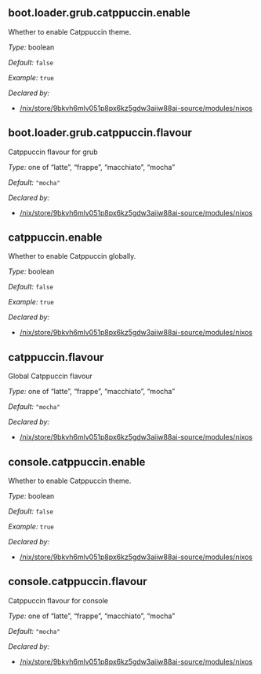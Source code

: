 ## boot\.loader\.grub\.catppuccin\.enable

Whether to enable Catppuccin theme\.



*Type:*
boolean



*Default:*
` false `



*Example:*
` true `

*Declared by:*
 - [/nix/store/9bkvh6mlv051p8px6kz5gdw3aiiw88ai-source/modules/nixos](file:///nix/store/9bkvh6mlv051p8px6kz5gdw3aiiw88ai-source/modules/nixos)



## boot\.loader\.grub\.catppuccin\.flavour



Catppuccin flavour for grub



*Type:*
one of “latte”, “frappe”, “macchiato”, “mocha”



*Default:*
` "mocha" `

*Declared by:*
 - [/nix/store/9bkvh6mlv051p8px6kz5gdw3aiiw88ai-source/modules/nixos](file:///nix/store/9bkvh6mlv051p8px6kz5gdw3aiiw88ai-source/modules/nixos)



## catppuccin\.enable



Whether to enable Catppuccin globally\.



*Type:*
boolean



*Default:*
` false `



*Example:*
` true `

*Declared by:*
 - [/nix/store/9bkvh6mlv051p8px6kz5gdw3aiiw88ai-source/modules/nixos](file:///nix/store/9bkvh6mlv051p8px6kz5gdw3aiiw88ai-source/modules/nixos)



## catppuccin\.flavour



Global Catppuccin flavour



*Type:*
one of “latte”, “frappe”, “macchiato”, “mocha”



*Default:*
` "mocha" `

*Declared by:*
 - [/nix/store/9bkvh6mlv051p8px6kz5gdw3aiiw88ai-source/modules/nixos](file:///nix/store/9bkvh6mlv051p8px6kz5gdw3aiiw88ai-source/modules/nixos)



## console\.catppuccin\.enable



Whether to enable Catppuccin theme\.



*Type:*
boolean



*Default:*
` false `



*Example:*
` true `

*Declared by:*
 - [/nix/store/9bkvh6mlv051p8px6kz5gdw3aiiw88ai-source/modules/nixos](file:///nix/store/9bkvh6mlv051p8px6kz5gdw3aiiw88ai-source/modules/nixos)



## console\.catppuccin\.flavour



Catppuccin flavour for console



*Type:*
one of “latte”, “frappe”, “macchiato”, “mocha”



*Default:*
` "mocha" `

*Declared by:*
 - [/nix/store/9bkvh6mlv051p8px6kz5gdw3aiiw88ai-source/modules/nixos](file:///nix/store/9bkvh6mlv051p8px6kz5gdw3aiiw88ai-source/modules/nixos)


